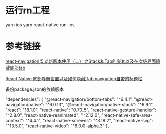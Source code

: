 
# 运行rn工程
yarn ios
yarn react-native run-ios



# 参考链接

[react-navigation(5.x)新版本使用（二）之Stack和Tab的嵌套以及在次级界面隐藏底部tab](https://blog.csdn.net/weixin_42405831/article/details/105587078)

[React Native 底部导航设置以及如何隐藏Tab navigation自带的标题栏](https://pcnto.com/daily-learning/34-react-native-tab-navigation.html)


备份package.json的依赖版本

"dependencies": {
    "@react-navigation/bottom-tabs": "^6.4.1",
    "@react-navigation/native": "^6.0.13",
    "@react-navigation/native-stack": "^6.9.1",
    "react": "18.1.0",
    "react-native": "0.70.5",
    "react-native-gesture-handler": "^2.8.0",
    "react-native-reanimated": "^2.12.0",
    "react-native-safe-area-context": "^4.4.1",
    "react-native-screens": "^3.18.2",
    "react-native-svg": "^13.5.0",
    "react-native-video": "^6.0.0-alpha.3"
  },


